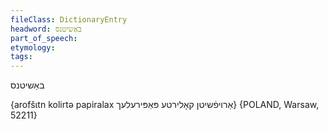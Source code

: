 ```yaml
---
fileClass: DictionaryEntry
headword: באַשיטנס
part_of_speech: 
etymology: 
tags: 
---
```

באַשיטנס

{arofšɩtn kolirtə papiralax אַרויפֿשיטן קאָלירטע פּאַפּירעלעך} {POLAND, Warsaw, 52211}